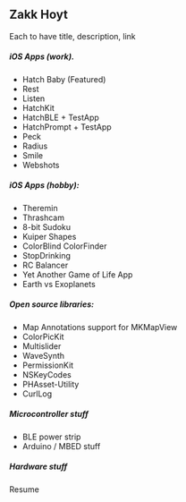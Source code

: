 
## Zakk Hoyt

Each to have title, description, link

##### iOS Apps (work). 
* Hatch Baby (Featured)
* Rest
* Listen
* HatchKit
* HatchBLE + TestApp
* HatchPrompt + TestApp
* Peck
* Radius
* Smile
* Webshots

##### iOS Apps (hobby):
* Theremin
* Thrashcam
* 8-bit Sudoku
* Kuiper Shapes
* ColorBlind ColorFinder
* StopDrinking
* RC Balancer
* Yet Another Game of Life App  
* Earth vs Exoplanets

##### Open source libraries:
* Map Annotations support for MKMapView
* ColorPicKit
* Multislider
* WaveSynth
* PermissionKit
* NSKeyCodes
* PHAsset-Utility
* CurlLog

##### Microcontroller stuff
* BLE power strip
* Arduino / MBED stuff

##### Hardware stuff


Resume



